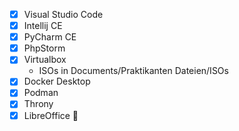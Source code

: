+ [x] Visual Studio Code
+ [x] Intellij CE
+ [x] PyCharm CE
+ [x] PhpStorm
+ [x] Virtualbox
  - ISOs in Documents/Praktikanten Dateien/ISOs
+ [x] Docker Desktop
+ [x] Podman
+ [x] Throny
+ [x] LibreOffice 🤢
